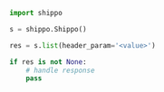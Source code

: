 <!-- Start SDK Example Usage [usage] -->
```python
import shippo

s = shippo.Shippo()

res = s.list(header_param='<value>')

if res is not None:
    # handle response
    pass

```
<!-- End SDK Example Usage [usage] -->